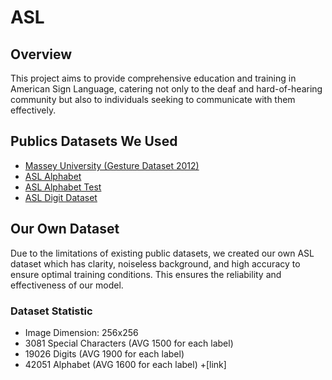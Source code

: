 # ASL
## Overview
This project aims to provide comprehensive education and training in American Sign Language, catering not only to the deaf and hard-of-hearing community but also to individuals seeking to communicate with them effectively.

## Publics Datasets We Used
+ [Massey University (Gesture Dataset 2012)](https://www.massey.ac.nz/~albarcza/gesture_dataset2012.html)
+ [ASL Alphabet](https://www.kaggle.com/datasets/grassknoted/asl-alphabet)
+ [ASL Alphabet Test](https://www.kaggle.com/datasets/danrasband/asl-alphabet-test)
+ [ASL Digit Dataset](https://www.kaggle.com/datasets/rayeed045/american-sign-language-digit-dataset)

## Our Own Dataset
Due to the limitations of existing public datasets, we created our own ASL dataset which has clarity, noiseless background, and high accuracy to ensure optimal training conditions. This ensures the reliability and effectiveness of our model.
### Dataset Statistic
+ Image Dimension: 256x256
+ 3081 Special Characters (AVG 1500 for each label)
+ 19026 Digits (AVG 1900 for each label)
+ 42051 Alphabet (AVG 1600 for each label)
+[link]










